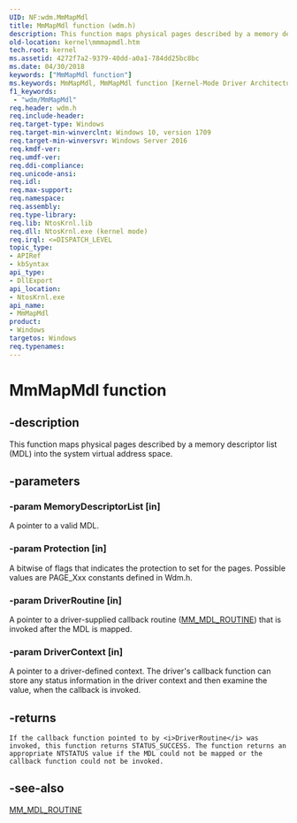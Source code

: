 ```yaml
---
UID: NF:wdm.MmMapMdl
title: MmMapMdl function (wdm.h)
description: This function maps physical pages described by a memory descriptor list (MDL) into the system virtual address space.
old-location: kernel\mmmapmdl.htm
tech.root: kernel
ms.assetid: 4272f7a2-9379-40dd-a0a1-784dd25bc8bc
ms.date: 04/30/2018
keywords: ["MmMapMdl function"]
ms.keywords: MmMapMdl, MmMapMdl function [Kernel-Mode Driver Architecture], kernel.mmmapmdl, wdm/MmMapMdl
f1_keywords:
 - "wdm/MmMapMdl"
req.header: wdm.h
req.include-header: 
req.target-type: Windows
req.target-min-winverclnt: Windows 10, version 1709
req.target-min-winversvr: Windows Server 2016
req.kmdf-ver: 
req.umdf-ver: 
req.ddi-compliance: 
req.unicode-ansi: 
req.idl: 
req.max-support: 
req.namespace: 
req.assembly: 
req.type-library: 
req.lib: NtosKrnl.lib
req.dll: NtosKrnl.exe (kernel mode)
req.irql: <=DISPATCH_LEVEL
topic_type:
- APIRef
- kbSyntax
api_type:
- DllExport
api_location:
- NtosKrnl.exe
api_name:
- MmMapMdl
product:
- Windows
targetos: Windows
req.typenames: 
---
```


# MmMapMdl function


## -description


This function maps physical pages described by a memory descriptor
    list (MDL) into the system virtual address space.



## -parameters




### -param MemoryDescriptorList [in]

A pointer to a valid MDL.


### -param Protection [in]

A bitwise of flags that indicates the protection to set for the pages. Possible values are PAGE_Xxx constants defined in Wdm.h.


### -param DriverRoutine [in]

 A pointer to a driver-supplied callback routine (<a href="https://docs.microsoft.com/windows-hardware/drivers/ddi/wdm/nc-wdm-mm_mdl_routine">MM_MDL_ROUTINE</a>) that is invoked after the MDL is mapped.


### -param DriverContext [in]

A pointer to a driver-defined context. The driver's callback function can store any status information  in the driver context and then examine the value, when the callback is invoked. 


## -returns



    If the callback function pointed to by <i>DriverRoutine</i> was invoked, this function returns STATUS_SUCCESS. The function returns an appropriate NTSTATUS value if the MDL could not be mapped or the callback function could not be invoked.





## -see-also




<a href="https://docs.microsoft.com/windows-hardware/drivers/ddi/wdm/nc-wdm-mm_mdl_routine">MM_MDL_ROUTINE</a>
 

 

